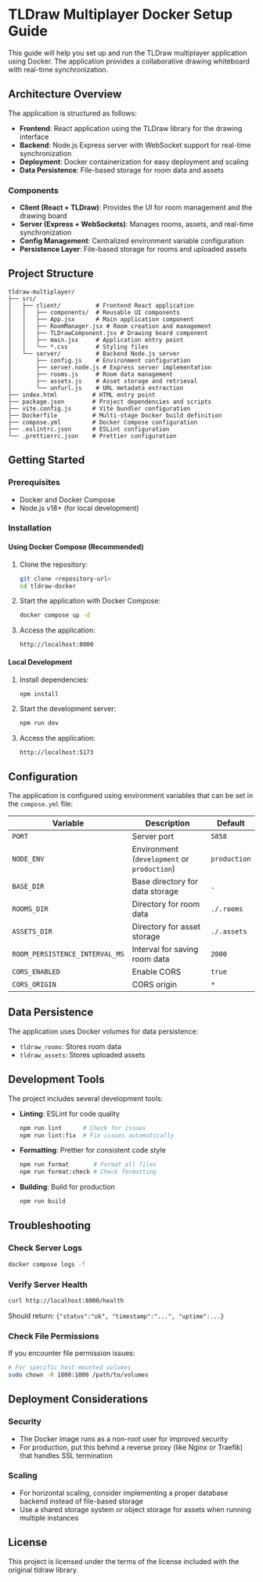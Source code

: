 # TLDraw Multiplayer Docker Setup Guide

This guide will help you set up and run the TLDraw multiplayer application using Docker. The application provides a collaborative drawing whiteboard with real-time synchronization.

## Architecture Overview

The application is structured as follows:

- **Frontend**: React application using the TLDraw library for the drawing interface
- **Backend**: Node.js Express server with WebSocket support for real-time synchronization
- **Deployment**: Docker containerization for easy deployment and scaling
- **Data Persistence**: File-based storage for room data and assets

### Components

- **Client (React + TLDraw)**: Provides the UI for room management and the drawing board
- **Server (Express + WebSockets)**: Manages rooms, assets, and real-time synchronization
- **Config Management**: Centralized environment variable configuration
- **Persistence Layer**: File-based storage for rooms and uploaded assets

## Project Structure

```
tldraw-multiplayer/
├── src/
│   ├── client/          # Frontend React application
│   │   ├── components/  # Reusable UI components
│   │   ├── App.jsx      # Main application component
│   │   ├── RoomManager.jsx # Room creation and management
│   │   ├── TLDrawComponent.jsx # Drawing board component
│   │   ├── main.jsx     # Application entry point
│   │   └── *.css        # Styling files
│   └── server/          # Backend Node.js server
│       ├── config.js    # Environment configuration
│       ├── server.node.js # Express server implementation
│       ├── rooms.js     # Room data management
│       ├── assets.js    # Asset storage and retrieval
│       └── unfurl.js    # URL metadata extraction
├── index.html          # HTML entry point
├── package.json        # Project dependencies and scripts
├── vite.config.js      # Vite bundler configuration
├── Dockerfile          # Multi-stage Docker build definition
├── compose.yml         # Docker Compose configuration
├── .eslintrc.json      # ESLint configuration
└── .prettierrc.json    # Prettier configuration
```

## Getting Started

### Prerequisites

- Docker and Docker Compose
- Node.js v18+ (for local development)

### Installation

#### Using Docker Compose (Recommended)

1. Clone the repository:
   ```bash
   git clone <repository-url>
   cd tldraw-docker
   ```

2. Start the application with Docker Compose:
   ```bash
   docker compose up -d
   ```

3. Access the application:
   ```
   http://localhost:8000
   ```

#### Local Development

1. Install dependencies:
   ```bash
   npm install
   ```

2. Start the development server:
   ```bash
   npm run dev
   ```

3. Access the application:
   ```
   http://localhost:5173
   ```

## Configuration

The application is configured using environment variables that can be set in the `compose.yml` file:

| Variable | Description | Default |
|----------|-------------|---------|
| `PORT` | Server port | `5858` |
| `NODE_ENV` | Environment (`development` or `production`) | `production` |
| `BASE_DIR` | Base directory for data storage | `.` |
| `ROOMS_DIR` | Directory for room data | `./.rooms` |
| `ASSETS_DIR` | Directory for asset storage | `./.assets` |
| `ROOM_PERSISTENCE_INTERVAL_MS` | Interval for saving room data | `2000` |
| `CORS_ENABLED` | Enable CORS | `true` |
| `CORS_ORIGIN` | CORS origin | `*` |

## Data Persistence

The application uses Docker volumes for data persistence:

- `tldraw_rooms`: Stores room data
- `tldraw_assets`: Stores uploaded assets

## Development Tools

The project includes several development tools:

- **Linting**: ESLint for code quality
  ```bash
  npm run lint      # Check for issues
  npm run lint:fix  # Fix issues automatically
  ```

- **Formatting**: Prettier for consistent code style
  ```bash
  npm run format       # Format all files
  npm run format:check # Check formatting
  ```

- **Building**: Build for production
  ```bash
  npm run build
  ```

## Troubleshooting

### Check Server Logs

```bash
docker compose logs -f
```

### Verify Server Health

```bash
curl http://localhost:8000/health
```

Should return: `{"status":"ok", "timestamp":"...", "uptime":...}`

### Check File Permissions

If you encounter file permission issues:

```bash
# For specific host-mounted volumes
sudo chown -R 1000:1000 /path/to/volumes
```

## Deployment Considerations

### Security

- The Docker image runs as a non-root user for improved security
- For production, put this behind a reverse proxy (like Nginx or Traefik) that handles SSL termination

### Scaling

- For horizontal scaling, consider implementing a proper database backend instead of file-based storage
- Use a shared storage system or object storage for assets when running multiple instances

## License

This project is licensed under the terms of the license included with the original tldraw library.
